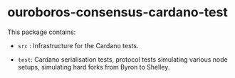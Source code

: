 # ouroboros-consensus-cardano-test

This package contains:

* `src` : Infrastructure for the Cardano tests.

* `test`: Cardano serialisation tests, protocol tests simulating various node
  setups, simulating hard forks from Byron to Shelley.
